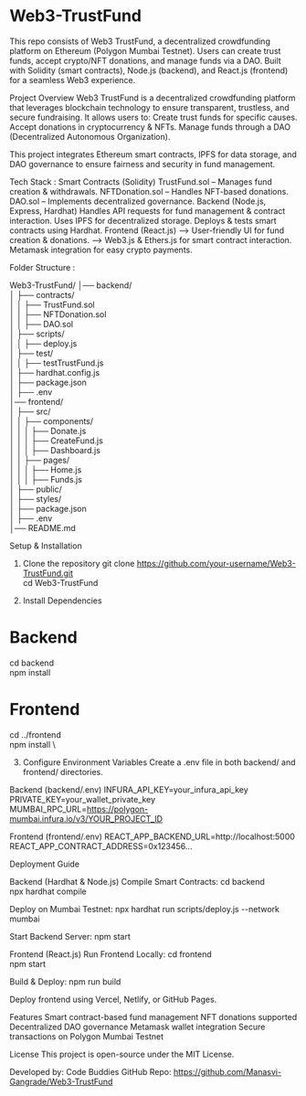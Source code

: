 # Web3-TrustFund
This repo consists of Web3 TrustFund, a decentralized crowdfunding platform on Ethereum (Polygon Mumbai Testnet). Users can create trust funds, accept crypto/NFT donations, and manage funds via a DAO. Built with Solidity (smart contracts), Node.js (backend), and React.js (frontend) for a seamless Web3 experience.

Project Overview
Web3 TrustFund is a decentralized crowdfunding platform that leverages blockchain technology to ensure transparent, trustless, and secure fundraising. It allows users to:
Create trust funds for specific causes.
Accept donations in cryptocurrency & NFTs.
Manage funds through a DAO (Decentralized Autonomous Organization).

This project integrates Ethereum smart contracts, IPFS for data storage, and DAO governance to ensure fairness and security in fund management.

Tech Stack :
Smart Contracts (Solidity)
TrustFund.sol – Manages fund creation & withdrawals.
NFTDonation.sol – Handles NFT-based donations.
DAO.sol – Implements decentralized governance.
Backend (Node.js, Express, Hardhat)
Handles API requests for fund management & contract interaction.
Uses IPFS for decentralized storage.
Deploys & tests smart contracts using Hardhat.
Frontend (React.js)
--> User-friendly UI for fund creation & donations.
--> Web3.js & Ethers.js for smart contract interaction.
Metamask integration for easy crypto payments.

Folder Structure :

Web3-TrustFund/
│── backend/  
│   ├── contracts/  
│   │   ├── TrustFund.sol  
│   │   ├── NFTDonation.sol  
│   │   ├── DAO.sol  
│   ├── scripts/  
│   │   ├── deploy.js  
│   ├── test/  
│   │   ├── testTrustFund.js  
│   ├── hardhat.config.js  
│   ├── package.json  
│   ├── .env  
│── frontend/  
│   ├── src/  
│   │   ├── components/  
│   │   │   ├── Donate.js  
│   │   │   ├── CreateFund.js  
│   │   │   ├── Dashboard.js  
│   │   ├── pages/  
│   │   │   ├── Home.js  
│   │   │   ├── Funds.js  
│   ├── public/  
│   ├── styles/  
│   ├── package.json  
│   ├── .env  
│── README.md  

Setup & Installation
1. Clone the repository
git clone https://github.com/your-username/Web3-TrustFund.git  
cd Web3-TrustFund

2. Install Dependencies
# Backend  
cd backend  
npm install  

# Frontend  
cd ../frontend  
npm install \

3. Configure Environment Variables
Create a .env file in both backend/ and frontend/ directories.

Backend (backend/.env)
INFURA_API_KEY=your_infura_api_key  
PRIVATE_KEY=your_wallet_private_key  
MUMBAI_RPC_URL=https://polygon-mumbai.infura.io/v3/YOUR_PROJECT_ID 

Frontend (frontend/.env)
REACT_APP_BACKEND_URL=http://localhost:5000  
REACT_APP_CONTRACT_ADDRESS=0x123456...  

Deployment Guide

Backend (Hardhat & Node.js)
Compile Smart Contracts:
cd backend  
npx hardhat compile  

Deploy on Mumbai Testnet:
npx hardhat run scripts/deploy.js --network mumbai  

Start Backend Server:
npm start  

Frontend (React.js)
Run Frontend Locally:
cd frontend  
npm start  

Build & Deploy:
npm run build  

Deploy frontend using Vercel, Netlify, or GitHub Pages.

Features
Smart contract-based fund management
NFT donations supported
Decentralized DAO governance
Metamask wallet integration
Secure transactions on Polygon Mumbai Testnet

License
This project is open-source under the MIT License.

Developed by: Code Buddies
GitHub Repo: https://github.com/Manasvi-Gangrade/Web3-TrustFund


